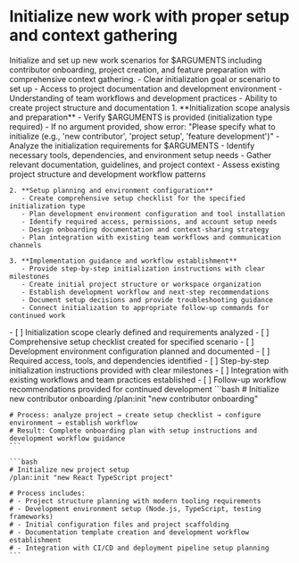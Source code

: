 # Initialize new work with proper setup and context gathering

<instructions>
  <context>
    Initialize and set up new work scenarios for $ARGUMENTS including contributor onboarding, project creation, and feature preparation with comprehensive context gathering.
  </context>

  <requirements>
    - Clear initialization goal or scenario to set up
    - Access to project documentation and development environment
    - Understanding of team workflows and development practices
    - Ability to create project structure and documentation
  </requirements>

  <execution>
    1. **Initialization scope analysis and preparation**
       - Verify $ARGUMENTS is provided (initialization type required)
       - If no argument provided, show error: "Please specify what to initialize (e.g., 'new contributor', 'project setup', 'feature development')"
       - Analyze the initialization requirements for $ARGUMENTS
       - Identify necessary tools, dependencies, and environment setup needs
       - Gather relevant documentation, guidelines, and project context
       - Assess existing project structure and development workflow patterns

    2. **Setup planning and environment configuration**
       - Create comprehensive setup checklist for the specified initialization type
       - Plan development environment configuration and tool installation
       - Identify required access, permissions, and account setup needs
       - Design onboarding documentation and context-sharing strategy
       - Plan integration with existing team workflows and communication channels

    3. **Implementation guidance and workflow establishment**
       - Provide step-by-step initialization instructions with clear milestones
       - Create initial project structure or workspace organization
       - Establish development workflow and next-step recommendations
       - Document setup decisions and provide troubleshooting guidance
       - Connect initialization to appropriate follow-up commands for continued work
  </execution>

  <validation>
    - [ ] Initialization scope clearly defined and requirements analyzed
    - [ ] Comprehensive setup checklist created for specified scenario
    - [ ] Development environment configuration planned and documented
    - [ ] Required access, tools, and dependencies identified
    - [ ] Step-by-step initialization instructions provided with clear milestones
    - [ ] Integration with existing workflows and team practices established
    - [ ] Follow-up workflow recommendations provided for continued development
  </validation>

  <examples>
    ```bash
    # Initialize new contributor onboarding
    /plan:init "new contributor onboarding"

    # Process: analyze project → create setup checklist → configure environment → establish workflow
    # Result: Complete onboarding plan with setup instructions and development workflow guidance
    ```

    ```bash
    # Initialize new project setup
    /plan:init "new React TypeScript project"

    # Process includes:
    # - Project structure planning with modern tooling requirements
    # - Development environment setup (Node.js, TypeScript, testing frameworks)
    # - Initial configuration files and project scaffolding
    # - Documentation template creation and development workflow establishment
    # - Integration with CI/CD and deployment pipeline setup planning
    ```
  </examples>
</instructions>
